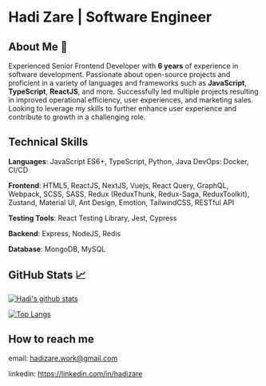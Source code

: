 # Hadi Zare | Software Engineer

## About Me 👋

Experienced Senior Frontend Developer with **6 years** of experience in software development. Passionate about open-source projects and proficient in a variety of languages and frameworks such as **JavaScript**, **TypeScript**, **ReactJS**, and more. Successfully led multiple projects resulting in improved operational efficiency, user experiences, and marketing sales. Looking to leverage my skills to further enhance user experience and contribute to growth in a challenging role.

## Technical Skills
**Languages**: JavaScript ES6+, TypeScript, Python, Java	DevOps: Docker, CI/CD

**Frontend**: HTML5, ReactJS, NextJS, Vuejs, React Query, GraphQL, Webpack, SCSS, SASS, Redux (ReduxThunk, Redux-Saga, ReduxToolkit), Zustand, Material UI, Ant Design, Emotion, TailwindCSS, RESTful API

**Testing Tools**: React Testing Library, Jest, Cypress	

**Backend**: Express, NodeJS, Redis

**Database**: MongoDB, MySQL

## GitHub Stats &#x1f4c8;

[![Hadi's github stats](https://github-readme-stats.vercel.app/api?username=hadizz&show_icons=true&line_height=21&show_icons=true&theme=default)](https://github.com/anuraghazra/github-readme-stats)

[![Top Langs](https://github-readme-stats.vercel.app/api/top-langs/?username=hadizz&show_icons=true&layout=compact&theme=default)](https://github.com/anuraghazra/github-readme-stats)

## How to reach me
email: hadizare.work@gmail.com

linkedin: https://linkedin.com/in/hadizare

